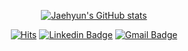 <div align=center>
  
[![Jaehyun's GitHub stats](https://github-readme-stats.vercel.app/api?username=harrywinks)](https://github.com/anuraghazra/github-readme-stats)
</div>

<div align=center>

[![Hits](https://hits.seeyoufarm.com/api/count/incr/badge.svg?url=https%3A%2F%2Fgithub.com%2Fddamddi&count_bg=%2379C83D&title_bg=%23555555&icon=ghostery.svg&icon_color=%23E7E7E7&title=hits&edge_flat=true)](https://hits.seeyoufarm.com)
[![Linkedin Badge](https://img.shields.io/badge/-LinkedIn-blue?style=flat-square&logo=Linkedin&logoColor=white&link=https://www.linkedin.com/in/gyeong-hyeon-kim-3aa89817a/)](https://www.linkedin.com/in/jaehyun-shin-30b7431a0/)
[![Gmail Badge](https://img.shields.io/badge/Gmail-d14836?style=flat-square&logo=Gmail&logoColor=white&link=mailto:jaejaejae0520@gmail.com)](mailto:jaejaejae0520@gmail.com)	
</div>

<!--
**harrywinks/harrywinks** is a ✨ _special_ ✨ repository because its `README.md` (this file) appears on your GitHub profile.

Here are some ideas to get you started:

- 🔭 I’m currently working on ...
- 🌱 I’m currently learning Node.js
- 👯 I’m looking to collaborate on ...
- 🤔 I’m looking for help with ...
- 💬 Ask me about ...
- 📫 How to reach me: jaejaejae0520@gmail.com
-->
